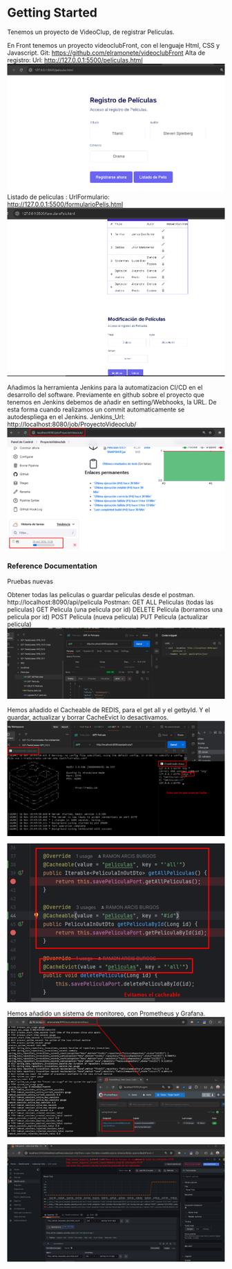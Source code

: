 # Getting Started
Tenemos un proyecto de VideoClup, de registrar Peliculas.

En Front tenemos un proyecto videoclubFront, con el lenguaje Html, CSS y Javascript.
Git: https://github.com/elramonete/videoclubFront
Alta de registro:
Url: http://127.0.0.1:5500/peliculas.html
![img.png](img.png)
Listado de peliculas :
UrlFormulario: http://127.0.0.1:5500/formularioPelis.html
![img_1.png](img_1.png)

Añadimos la herramienta Jenkins para la automatizacion CI/CD en el desarrollo del software.
Previamente en github sobre el proyecto que tenemos en Jenkins debemos de añadir en setting/Webhooks, la URL. De esta forma cuando realizamos un commit automaticamente se autodespliega en el Jenkins.
Jenkins_Url: http://localhost:8080/job/ProyectoVideoclub/
![img_2.png](img_2.png)







### Reference Documentation 

Pruebas nuevas


Obtener todas las peliculas o guardar peliculas desde el postman.
http://localhost:8090/api/pelicula
Postman: 
GET ALL Peliculas (todas las peliculas)
GET Pelicula (una pelicula por id)
DELETE Pelicula (borramos una pelicula por id)
POST Pelicula (nueva pelicula)
PUT Pelicula (actualizar pelicula)  
![img_3.png](img_3.png)

Hemos añadido el Cacheable de REDIS, para el get all y el getbyId. 
Y el guardar, actualizar y borrar CacheEvict lo desactivamos.
![img_4.png](img_4.png)

![img_5.png](img_5.png)

Hemos añadido un sistema de monitoreo, con Prometheus y Grafana.
![img_6.png](img_6.png)

![img_9.png](img_9.png)